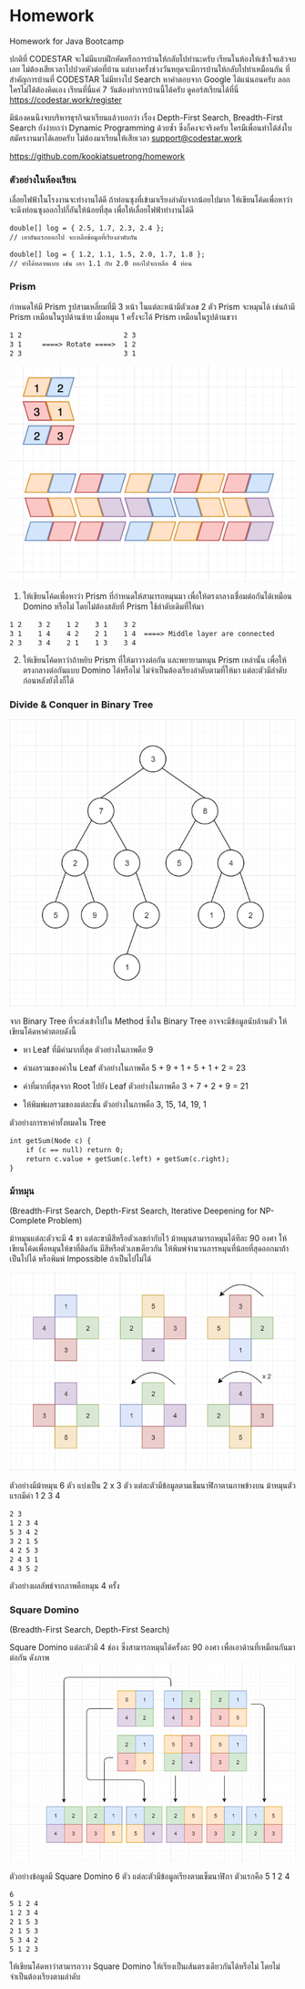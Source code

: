 # Homework
Homework for Java Bootcamp

ปกติที่ CODESTAR จะไม่มีแบบฝึกหัดหรือการบ้านให้กลับไปทำนะครับ เรียนในห้องให้เข้าใจแล้วจบเลย 
ไม่ต้องเสียเวลาไปปวดหัวต่อที่บ้าน แต่บางครั้งช่วงวันหยุดจะมีการบ้านให้กลับไปทำเหมือนกัน 
ที่สำคัญการบ้านที่ CODESTAR ไม่มีทางไป Search หาคำตอบจาก Google ได้แน่นอนครับ 
ลอกใครไม่ได้ต้องคิดเอง เรียนที่นี่แค่ 7 วันต้องทำการบ้านนี้ได้ครับ 
ดูคอร์สเรียนได้ที่นี่ https://codestar.work/register

มีน้องคนนึงจบบริหารธุรกิจมาเรียนแล้วบอกว่า 
เรื่อง Depth-First Search, Breadth-First Search 
ยังง่ายกว่า Dynamic Programming ด้วยซ้ำ ซึ่งก็คงจะจริงครับ 
ใครมีเพื่อนทำได้ส่งใบสมัครงานมาได้เลยครับ 
ไม่ต้องมาเรียนให้เสียเวลา support@codestar.work

https://github.com/kookiatsuetrong/homework


### ตัวอย่างในห้องเรียน

เลื่อยไฟฟ้าในโรงงานจะทำงานได้ดี ถ้าท่อนซุงที่เข้ามาเรียงลำดับจากน้อยไปมาก
ให้เขียนโค้ดเพื่อหาว่า จะดึงท่อนซุงออกไปกี่อันให้น้อยที่สุด 
เพื่อให้เลื่อยไฟฟ้าทำงานได้ดี

```
double[] log = { 2.5, 1.7, 2.3, 2.4 }; 
// เอาอันแรกออกไป จะเหลือข้อมูลที่เรียงลำดับกัน
```

```
double[] log = { 1.2, 1.1, 1.5, 2.0, 1.7, 1.8 };
// ทำได้หลายแบบ เช่น เอา 1.1 กับ 2.0 ออกไปจะเหลือ 4 ท่อน
```

### Prism

กำหนดให้มี Prism รูปสามเหลี่ยมที่มี 3 หน้า ในแต่ละหน้ามีตัวเลข 2 ตัว
Prism จะหมุนได้ เช่นถ้ามี Prism เหมือนในรูปด้านซ้าย 
เมื่อหมุน 1 ครั้งจะได้ Prism เหมือนในรูปด้านขวา

```
1 2                         2 3
3 1     ====> Rotate ====>  1 2
2 3                         3 1
```

![](prism.png)

1. ให้เขียนโค้ดเพื่อหาว่า Prism ที่กำหนดให้สามารถหมุนมา
เพื่อให้ตรงกลางเชื่อมต่อกันได้เหมือน Domino หรือไม่
โดยไม่ต้องสลับที่ Prism ใช้ลำดับเดิมที่ให้มา

```
1 2    3 2    1 2    3 1    3 2
3 1    1 4    4 2    2 1    1 4  ====> Middle layer are connected
2 3    3 4    2 1    1 3    3 4
```

2. ให้เขียนโค้ดหาว่าถ้าหยิบ Prism ที่ให้มาวางต่อกัน
และพยายามหมุน Prism เหล่านั้น เพื่อให้ตรงกลางต่อกันแบบ Domino ได้หรือไม่
ไม่จำเป็นต้องเรียงลำดับตามที่ให้มา แต่ละตัวมีลำดับก่อนหลังยังไงก็ได้


### Divide & Conquer in Binary Tree

![](binary-tree.png)

จาก Binary Tree ที่จะส่งเข้าไปใน Method ซึ่งใน Binary Tree อาจจะมีข้อมูลนับล้านตัว 
ให้เขียนโค้ดหาคำตอบดังนี้

- หา Leaf ที่มีค่ามากที่สุด ตัวอย่างในภาพคือ 9

- ค่าผลรวมของค่าใน Leaf ตัวอย่างในภาพคือ 5 + 9 + 1 + 5 + 1 + 2 = 23

- ค่าที่มากที่สุดจาก Root ไปยัง Leaf ตัวอย่างในภาพคือ 3 + 7 + 2 + 9 = 21

- ให้พิมพ์ผลรวมของแต่ละชั้น ตัวอย่างในภาพคือ 3, 15, 14, 19, 1

ตัวอย่างการหาค่าทั้งหมดใน Tree
```
int getSum(Node c) {
	if (c == null) return 0;
	return c.value + getSum(c.left) + getSum(c.right);
}
```

### ม้าหมุน
(Breadth-First Search, Depth-First Search, Iterative Deepening for NP-Complete Problem)

ม้าหมุนแต่ละตัวจะมี 4 ขา แต่ละขามีสีหรือตัวเลขกำกับไว้ ม้าหมุนสามารถหมุนได้ทีละ 90 องศา 
ให้เขียนโค้ดเพื่อหมุนให้ขาที่ติดกัน มีสีหรือตัวเลขเดียวกัน ให้พิมพ์จำนวนการหมุนที่น้อยที่สุดออกมาถ้าเป็นไปได้ หรือพิมพ์ Impossible ถ้าเป็นไปไม่ได้

![](rotation.png)

ตัวอย่างมีม้าหมุน 6 ตัว แบ่งเป็น 2 x 3 ตัว แต่ละตัวมีข้อมูลตามเข็มนาฬิกาตามภาพข้างบน 
ม้าหมุนตัวแรกมีค่า 1 2 3 4
```
2 3
1 2 3 4
5 3 4 2
3 2 1 5
4 2 5 3
2 4 3 1
4 3 5 2
```

ตัวอย่างผลลัพธ์จากภาพคือหมุน 4 ครั้ง

### Square Domino
(Breadth-First Search, Depth-First Search)

Square Domino แต่ละตัวมี 4 ช่อง ซึ่งสามารถหมุนได้ครั้งละ 90 องศา เพื่อเอาด้านที่เหมือนกันมาต่อกัน
ดังภาพ
![](square.png)

ตัวอย่างข้อมูลมี Square Domino 6 ตัว แต่ละตัวมีข้อมูลเรียงตามเข็มนาฬิกา ตัวแรกคือ 5 1 2 4

```
6
5 1 2 4
1 2 3 4
2 1 5 3
2 1 5 3
5 3 4 2
5 1 2 3
```

ให้เขียนโค้ดหาว่าสามารถวาง Square Domino ให้เรียงเป็นเส้นตรงเดียวกันได้หรือไม่ 
โดยไม่จำเป็นต้องเรียงตามลำดับ
